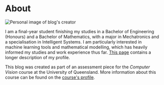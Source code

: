 # About

![Personal image of blog's creator](https://media.licdn.com/dms/image/D4E03AQF1qiTmewi9EA/profile-displayphoto-shrink_200_200/0/1696229107029?e=2147483647&v=beta&t=HOOHTQ-PUGNxbeCa4bi03jAy4M7RcnFQz0SAFfZ0s40)

I am a final-year student finishing my studies in a Bachelor of Engineering (Honours) and a Bachelor of Mathematics, with a major in Mechatronics and a specialisation in Intelligent Systems. I am particularly interested in machine learning tools and mathematical modelling, which has heavily informed my studies and work experience thus far. [This page](https://www.linkedin.com/in/samueljpickers/) contains a longer description of my profile.

This blog was created as part of an assessment piece for the *Computer Vision* course at the University of Queensland. More information about this course can be found on the [course's profile](https://my.uq.edu.au/programs-courses/course.html?course_code=ELEC4630).

